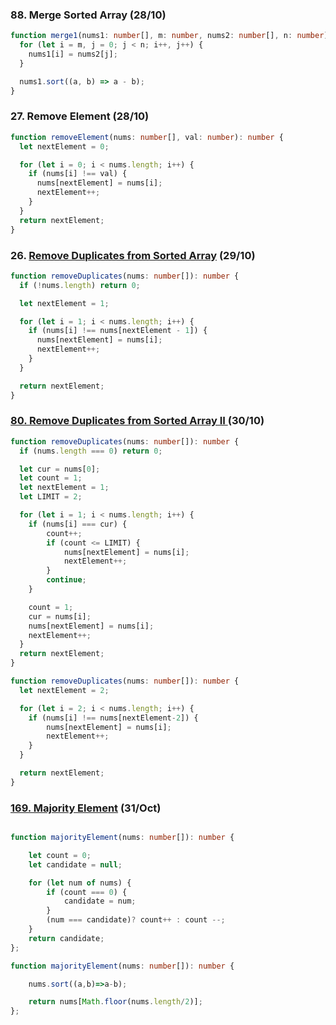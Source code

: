 

### 88. Merge Sorted Array (28/10)



```typescript
function merge1(nums1: number[], m: number, nums2: number[], n: number): void {
  for (let i = m, j = 0; j < n; i++, j++) {
    nums1[i] = nums2[j];
  }

  nums1.sort((a, b) => a - b);
}
```



### 27. Remove Element (28/10)

```typescript
function removeElement(nums: number[], val: number): number {
  let nextElement = 0;

  for (let i = 0; i < nums.length; i++) {
    if (nums[i] !== val) {
      nums[nextElement] = nums[i];
      nextElement++;
    }
  }
  return nextElement;
}

```



### 26. [Remove Duplicates from Sorted Array](https://leetcode.com/problems/remove-duplicates-from-sorted-array/) (29/10)

```typescript
function removeDuplicates(nums: number[]): number {
  if (!nums.length) return 0;

  let nextElement = 1;

  for (let i = 1; i < nums.length; i++) {
    if (nums[i] !== nums[nextElement - 1]) {
      nums[nextElement] = nums[i];
      nextElement++;
    }
  }

  return nextElement;
}

```



### [80. Remove Duplicates from Sorted Array II ](https://leetcode.com/problems/remove-duplicates-from-sorted-array-ii/)(30/10)

```typescript
function removeDuplicates(nums: number[]): number {
  if (nums.length === 0) return 0;

  let cur = nums[0];
  let count = 1;
  let nextElement = 1;
  let LIMIT = 2;

  for (let i = 1; i < nums.length; i++) {
    if (nums[i] === cur) {
        count++;
        if (count <= LIMIT) {
            nums[nextElement] = nums[i];
            nextElement++;
        } 
        continue;
    } 

    count = 1;
    cur = nums[i];
    nums[nextElement] = nums[i];
    nextElement++;
  }
  return nextElement;
}

```



```typescript
function removeDuplicates(nums: number[]): number {
  let nextElement = 2;

  for (let i = 2; i < nums.length; i++) {
    if (nums[i] !== nums[nextElement-2]) {
        nums[nextElement] = nums[i];
        nextElement++;
    }
  }

  return nextElement;
}
```


### [169. Majority Element](https://leetcode.com/problems/majority-element/) (31/Oct)

```typescript

function majorityElement(nums: number[]): number {

    let count = 0;
    let candidate = null;

    for (let num of nums) {
        if (count === 0) {
            candidate = num;
        }
        (num === candidate)? count++ : count --;
    }
    return candidate;
};

```



```typescript
function majorityElement(nums: number[]): number {

    nums.sort((a,b)=>a-b);

    return nums[Math.floor(nums.length/2)];
};
```

